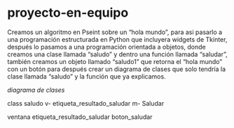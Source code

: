 # proyecto-en-equipo
Creamos un algoritmo en Pseint sobre un “hola mundo”, para asi pasarlo a una programación estructurada en Python que incluyera widgets de Tkinter, después lo pasamos a una programación orientada a objetos, donde creamos una clase llamada “saludo” y dentro una función llamada “saludar”, también creamos un objeto llamado “saludo1” que retorna el “hola mundo” con un botón para después crear un diagrama de clases que solo tendría la clase llamada “saludo” y la función que ya explicamos.

*diagrama de clases*

class saludo
v- etiqueta_resultado_saludar
m- Saludar

ventana
etiqueta_resultado_saludar
boton_saludar
